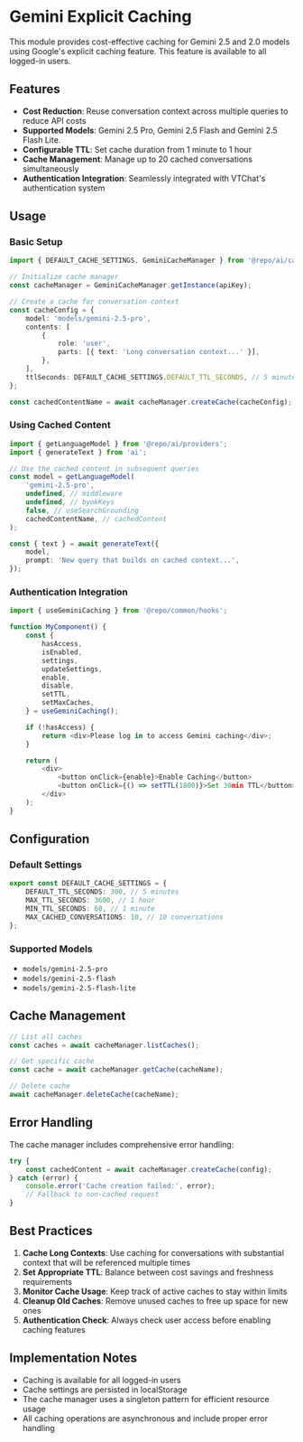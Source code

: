 # Gemini Explicit Caching

This module provides cost-effective caching for Gemini 2.5 and 2.0 models using Google's explicit caching feature. This feature is available to all logged-in users.

## Features

- **Cost Reduction**: Reuse conversation context across multiple queries to reduce API costs
- **Supported Models**: Gemini 2.5 Pro, Gemini 2.5 Flash and Gemini 2.5 Flash Lite.
- **Configurable TTL**: Set cache duration from 1 minute to 1 hour
- **Cache Management**: Manage up to 20 cached conversations simultaneously
- **Authentication Integration**: Seamlessly integrated with VTChat's authentication system

## Usage

### Basic Setup

```typescript
import { DEFAULT_CACHE_SETTINGS, GeminiCacheManager } from '@repo/ai/cache';

// Initialize cache manager
const cacheManager = GeminiCacheManager.getInstance(apiKey);

// Create a cache for conversation context
const cacheConfig = {
    model: 'models/gemini-2.5-pro',
    contents: [
        {
            role: 'user',
            parts: [{ text: 'Long conversation context...' }],
        },
    ],
    ttlSeconds: DEFAULT_CACHE_SETTINGS.DEFAULT_TTL_SECONDS, // 5 minutes
};

const cachedContentName = await cacheManager.createCache(cacheConfig);
```

### Using Cached Content

```typescript
import { getLanguageModel } from '@repo/ai/providers';
import { generateText } from 'ai';

// Use the cached content in subsequent queries
const model = getLanguageModel(
    'gemini-2.5-pro',
    undefined, // middleware
    undefined, // byokKeys
    false, // useSearchGrounding
    cachedContentName, // cachedContent
);

const { text } = await generateText({
    model,
    prompt: 'New query that builds on cached context...',
});
```

### Authentication Integration

```typescript
import { useGeminiCaching } from '@repo/common/hooks';

function MyComponent() {
    const {
        hasAccess,
        isEnabled,
        settings,
        updateSettings,
        enable,
        disable,
        setTTL,
        setMaxCaches,
    } = useGeminiCaching();

    if (!hasAccess) {
        return <div>Please log in to access Gemini caching</div>;
    }

    return (
        <div>
            <button onClick={enable}>Enable Caching</button>
            <button onClick={() => setTTL(1800)}>Set 30min TTL</button>
        </div>
    );
}
```

## Configuration

### Default Settings

```typescript
export const DEFAULT_CACHE_SETTINGS = {
    DEFAULT_TTL_SECONDS: 300, // 5 minutes
    MAX_TTL_SECONDS: 3600, // 1 hour
    MIN_TTL_SECONDS: 60, // 1 minute
    MAX_CACHED_CONVERSATIONS: 10, // 10 conversations
};
```

### Supported Models

- `models/gemini-2.5-pro`
- `models/gemini-2.5-flash`
- `models/gemini-2.5-flash-lite`

## Cache Management

```typescript
// List all caches
const caches = await cacheManager.listCaches();

// Get specific cache
const cache = await cacheManager.getCache(cacheName);

// Delete cache
await cacheManager.deleteCache(cacheName);
```

## Error Handling

The cache manager includes comprehensive error handling:

```typescript
try {
    const cachedContent = await cacheManager.createCache(config);
} catch (error) {
    console.error('Cache creation failed:', error);
    // Fallback to non-cached request
}
```

## Best Practices

1. **Cache Long Contexts**: Use caching for conversations with substantial context that will be referenced multiple times
2. **Set Appropriate TTL**: Balance between cost savings and freshness requirements
3. **Monitor Cache Usage**: Keep track of active caches to stay within limits
4. **Cleanup Old Caches**: Remove unused caches to free up space for new ones
5. **Authentication Check**: Always check user access before enabling caching features

## Implementation Notes

- Caching is available for all logged-in users
- Cache settings are persisted in localStorage
- The cache manager uses a singleton pattern for efficient resource usage
- All caching operations are asynchronous and include proper error handling
